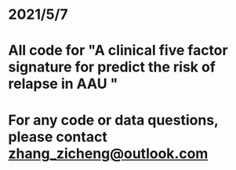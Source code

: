 # 2021/5/7
# All code for "A clinical five factor signature for predict the risk of relapse in AAU "
# For any code or data questions, please contact zhang_zicheng@outlook.com
